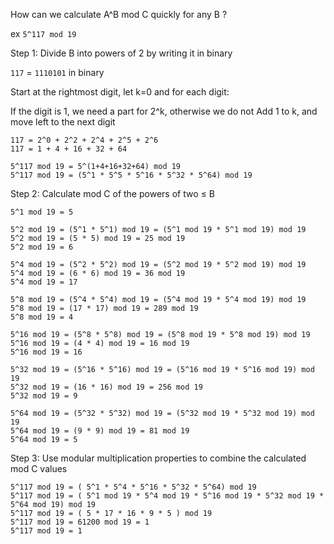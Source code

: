How can we calculate A^B mod C quickly for any B ?

ex `5^117 mod 19`

Step 1: Divide B into powers of 2 by writing it in binary

`117` = `1110101` in binary

Start at the rightmost digit, let k=0 and for each digit:

If the digit is 1, we need a part for 2^k, otherwise we do not
Add 1 to k, and move left to the next digit

```
117 = 2^0 + 2^2 + 2^4 + 2^5 + 2^6
117 = 1 + 4 + 16 + 32 + 64
```


```
5^117 mod 19 = 5^(1+4+16+32+64) mod 19
5^117 mod 19 = (5^1 * 5^5 * 5^16 * 5^32 * 5^64) mod 19
```

Step 2: Calculate mod C of the powers of two ≤ B
```
5^1 mod 19 = 5

5^2 mod 19 = (5^1 * 5^1) mod 19 = (5^1 mod 19 * 5^1 mod 19) mod 19
5^2 mod 19 = (5 * 5) mod 19 = 25 mod 19
5^2 mod 19 = 6

5^4 mod 19 = (5^2 * 5^2) mod 19 = (5^2 mod 19 * 5^2 mod 19) mod 19
5^4 mod 19 = (6 * 6) mod 19 = 36 mod 19
5^4 mod 19 = 17

5^8 mod 19 = (5^4 * 5^4) mod 19 = (5^4 mod 19 * 5^4 mod 19) mod 19
5^8 mod 19 = (17 * 17) mod 19 = 289 mod 19
5^8 mod 19 = 4

5^16 mod 19 = (5^8 * 5^8) mod 19 = (5^8 mod 19 * 5^8 mod 19) mod 19
5^16 mod 19 = (4 * 4) mod 19 = 16 mod 19
5^16 mod 19 = 16

5^32 mod 19 = (5^16 * 5^16) mod 19 = (5^16 mod 19 * 5^16 mod 19) mod 19
5^32 mod 19 = (16 * 16) mod 19 = 256 mod 19
5^32 mod 19 = 9

5^64 mod 19 = (5^32 * 5^32) mod 19 = (5^32 mod 19 * 5^32 mod 19) mod 19
5^64 mod 19 = (9 * 9) mod 19 = 81 mod 19
5^64 mod 19 = 5
```
Step 3: Use modular multiplication properties to combine the calculated mod C values
```
5^117 mod 19 = ( 5^1 * 5^4 * 5^16 * 5^32 * 5^64) mod 19
5^117 mod 19 = ( 5^1 mod 19 * 5^4 mod 19 * 5^16 mod 19 * 5^32 mod 19 * 5^64 mod 19) mod 19
5^117 mod 19 = ( 5 * 17 * 16 * 9 * 5 ) mod 19
5^117 mod 19 = 61200 mod 19 = 1
5^117 mod 19 = 1
```
